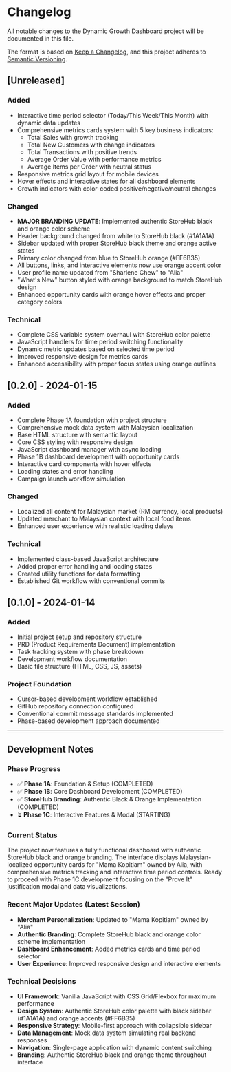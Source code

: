 # Changelog

All notable changes to the Dynamic Growth Dashboard project will be documented in this file.

The format is based on [Keep a Changelog](https://keepachangelog.com/en/1.0.0/),
and this project adheres to [Semantic Versioning](https://semver.org/spec/v2.0.0.html).

## [Unreleased]

### Added
- Interactive time period selector (Today/This Week/This Month) with dynamic data updates
- Comprehensive metrics cards system with 5 key business indicators:
  - Total Sales with growth tracking
  - Total New Customers with change indicators
  - Total Transactions with positive trends
  - Average Order Value with performance metrics
  - Average Items per Order with neutral status
- Responsive metrics grid layout for mobile devices
- Hover effects and interactive states for all dashboard elements
- Growth indicators with color-coded positive/negative/neutral changes

### Changed
- **MAJOR BRANDING UPDATE**: Implemented authentic StoreHub black and orange color scheme
- Header background changed from white to StoreHub black (#1A1A1A)
- Sidebar updated with proper StoreHub black theme and orange active states
- Primary color changed from blue to StoreHub orange (#FF6B35)
- All buttons, links, and interactive elements now use orange accent color
- User profile name updated from "Sharlene Chew" to "Alia"
- "What's New" button styled with orange background to match StoreHub design
- Enhanced opportunity cards with orange hover effects and proper category colors

### Technical
- Complete CSS variable system overhaul with StoreHub color palette
- JavaScript handlers for time period switching functionality
- Dynamic metric updates based on selected time period
- Improved responsive design for metrics cards
- Enhanced accessibility with proper focus states using orange outlines

## [0.2.0] - 2024-01-15

### Added
- Complete Phase 1A foundation with project structure
- Comprehensive mock data system with Malaysian localization
- Base HTML structure with semantic layout
- Core CSS styling with responsive design
- JavaScript dashboard manager with async loading
- Phase 1B dashboard development with opportunity cards
- Interactive card components with hover effects
- Loading states and error handling
- Campaign launch workflow simulation

### Changed
- Localized all content for Malaysian market (RM currency, local products)
- Updated merchant to Malaysian context with local food items
- Enhanced user experience with realistic loading delays

### Technical
- Implemented class-based JavaScript architecture
- Added proper error handling and loading states
- Created utility functions for data formatting
- Established Git workflow with conventional commits

## [0.1.0] - 2024-01-14

### Added
- Initial project setup and repository structure
- PRD (Product Requirements Document) implementation
- Task tracking system with phase breakdown
- Development workflow documentation
- Basic file structure (HTML, CSS, JS, assets)

### Project Foundation
- Cursor-based development workflow established
- GitHub repository connection configured
- Conventional commit message standards implemented
- Phase-based development approach documented

---

## Development Notes

### Phase Progress
- ✅ **Phase 1A**: Foundation & Setup (COMPLETED)
- ✅ **Phase 1B**: Core Dashboard Development (COMPLETED)
- ✅ **StoreHub Branding**: Authentic Black & Orange Implementation (COMPLETED)
- ⏳ **Phase 1C**: Interactive Features & Modal (STARTING)

### Current Status
The project now features a fully functional dashboard with authentic StoreHub black and orange branding. The interface displays Malaysian-localized opportunity cards for "Mama Kopitiam" owned by Alia, with comprehensive metrics tracking and interactive time period controls. Ready to proceed with Phase 1C development focusing on the "Prove It" justification modal and data visualizations.

### Recent Major Updates (Latest Session)
- **Merchant Personalization**: Updated to "Mama Kopitiam" owned by "Alia"
- **Authentic Branding**: Complete StoreHub black and orange color scheme implementation
- **Dashboard Enhancement**: Added metrics cards and time period selector
- **User Experience**: Improved responsive design and interactive elements

### Technical Decisions
- **UI Framework**: Vanilla JavaScript with CSS Grid/Flexbox for maximum performance
- **Design System**: Authentic StoreHub color palette with black sidebar (#1A1A1A) and orange accents (#FF6B35)
- **Responsive Strategy**: Mobile-first approach with collapsible sidebar
- **Data Management**: Mock data system simulating real backend responses
- **Navigation**: Single-page application with dynamic content switching
- **Branding**: Authentic StoreHub black and orange theme throughout interface 